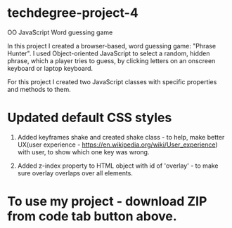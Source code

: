 # techdegree-project-4

OO JavaScript Word guessing game

In this project I created a browser-based, word guessing game: "Phrase Hunter". I used Object-oriented JavaScript to select a random, hidden phrase, which a player tries to guess, by clicking letters on an onscreen keyboard or laptop keyboard.

For this project I created two JavaScript classes with specific properties and methods to them.

# Updated default CSS styles

1. Added keyframes shake and created shake class - to help, make better UX(user experience - https://en.wikipedia.org/wiki/User_experience) with user, to show which one key was wrong.

2. Added z-index property to HTML object with id of 'overlay' - to make sure overlay overlaps over all elements.

# To use my project - download ZIP from code tab button above.
